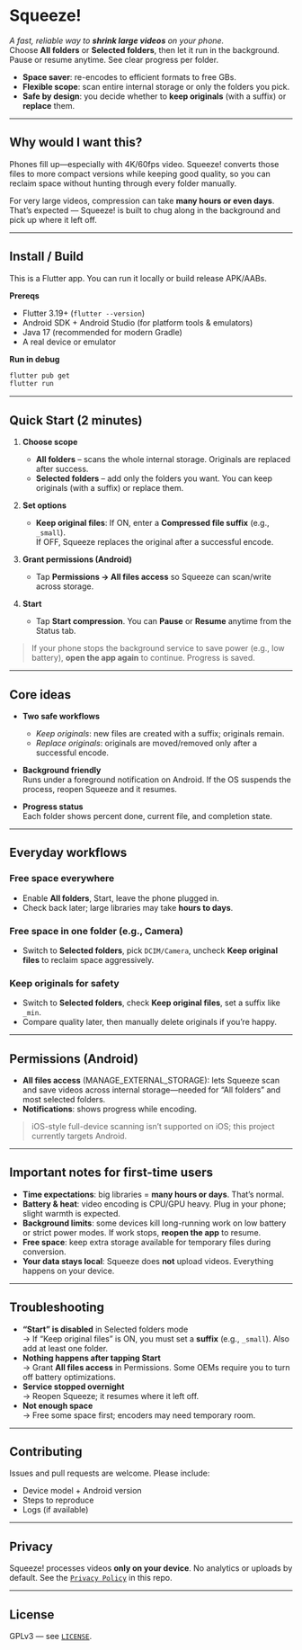 # Squeeze!

_A fast, reliable way to **shrink large videos** on your phone._  
Choose **All folders** or **Selected folders**, then let it run in the background. Pause or resume anytime. See clear progress per folder.

- **Space saver**: re-encodes to efficient formats to free GBs.  
- **Flexible scope**: scan entire internal storage or only the folders you pick.  
- **Safe by design**: you decide whether to **keep originals** (with a suffix) or **replace** them.

---

## Why would I want this?

Phones fill up—especially with 4K/60fps video. Squeeze! converts those files to more compact versions while keeping good quality, so you can reclaim space without hunting through every folder manually.

For very large videos, compression can take **many hours or even days**. That’s expected — Squeeze! is built to chug along in the background and pick up where it left off.

---

## Install / Build

This is a Flutter app. You can run it locally or build release APK/AABs.

**Prereqs**
- Flutter 3.19+ (`flutter --version`)
- Android SDK + Android Studio (for platform tools & emulators)
- Java 17 (recommended for modern Gradle)
- A real device or emulator

**Run in debug**
```bash
flutter pub get
flutter run
```

---

## Quick Start (2 minutes)

1) **Choose scope**
   - **All folders** – scans the whole internal storage. Originals are replaced after success.
   - **Selected folders** – add only the folders you want. You can keep originals (with a suffix) or replace them.

2) **Set options**
   - **Keep original files**: If ON, enter a **Compressed file suffix** (e.g., `_small`).  
     If OFF, Squeeze replaces the original after a successful encode.

3) **Grant permissions (Android)**
   - Tap **Permissions → All files access** so Squeeze can scan/write across storage.

4) **Start**
   - Tap **Start compression**. You can **Pause** or **Resume** anytime from the Status tab.

> If your phone stops the background service to save power (e.g., low battery), **open the app again** to continue. Progress is saved.

---

## Core ideas

- **Two safe workflows**  
  - _Keep originals_: new files are created with a suffix; originals remain.  
  - _Replace originals_: originals are moved/removed only after a successful encode.

- **Background friendly**  
  Runs under a foreground notification on Android. If the OS suspends the process, reopen Squeeze and it resumes.

- **Progress status**  
  Each folder shows percent done, current file, and completion state.

---

## Everyday workflows

### Free space everywhere
- Enable **All folders**, Start, leave the phone plugged in.  
- Check back later; large libraries may take **hours to days**.

### Free space in one folder (e.g., Camera)
- Switch to **Selected folders**, pick `DCIM/Camera`, uncheck **Keep original files** to reclaim space aggressively.

### Keep originals for safety
- Switch to **Selected folders**, check **Keep original files**, set a suffix like `_min`.  
- Compare quality later, then manually delete originals if you’re happy.

---

## Permissions (Android)

- **All files access** (MANAGE_EXTERNAL_STORAGE): lets Squeeze scan and save videos across internal storage—needed for “All folders” and most selected folders.
- **Notifications**: shows progress while encoding.

> iOS-style full-device scanning isn’t supported on iOS; this project currently targets Android.

---

## Important notes for first-time users

- **Time expectations**: big libraries = **many hours or days**. That’s normal.
- **Battery & heat**: video encoding is CPU/GPU heavy. Plug in your phone; slight warmth is expected.
- **Background limits**: some devices kill long-running work on low battery or strict power modes. If work stops, **reopen the app** to resume.
- **Free space**: keep extra storage available for temporary files during conversion.
- **Your data stays local**: Squeeze does **not** upload videos. Everything happens on your device.

---

## Troubleshooting

- **“Start” is disabled** in Selected folders mode  
  → If “Keep original files” is ON, you must set a **suffix** (e.g., `_small`). Also add at least one folder.
- **Nothing happens after tapping Start**  
  → Grant **All files access** in Permissions. Some OEMs require you to turn off battery optimizations.
- **Service stopped overnight**  
  → Reopen Squeeze; it resumes where it left off.
- **Not enough space**  
  → Free some space first; encoders may need temporary room.

---

## Contributing

Issues and pull requests are welcome. Please include:
- Device model + Android version
- Steps to reproduce
- Logs (if available)

---

## Privacy

Squeeze! processes videos **only on your device**. No analytics or uploads by default. See the [`Privacy Policy`](./privacy.md) in this repo.

---

## License

GPLv3 — see [`LICENSE`](./LICENSE).
